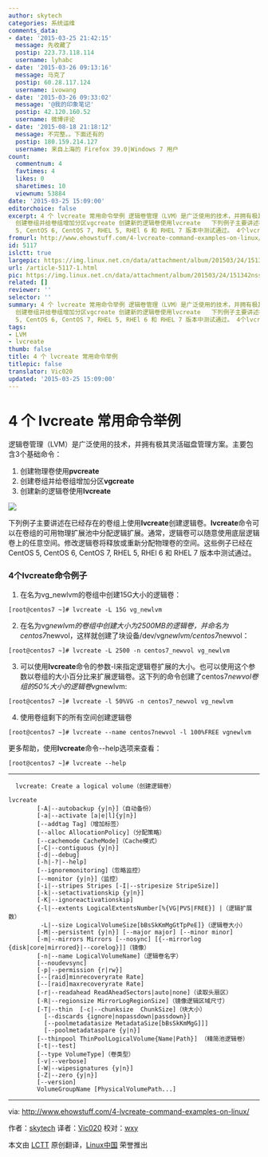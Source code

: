 ```yaml
---
author: skytech
categories: 系统运维
comments_data:
- date: '2015-03-25 21:42:15'
  message: 先收藏了
  postip: 223.73.118.114
  username: lyhabc
- date: '2015-03-26 09:13:16'
  message: 马克了
  postip: 60.28.117.124
  username: ivowang
- date: '2015-03-26 09:33:02'
  message: '@我的印象笔记'
  postip: 42.120.160.52
  username: 微博评论
- date: '2015-08-18 21:18:12'
  message: 不完整。。下面还有的
  postip: 180.159.214.127
  username: 来自上海的 Firefox 39.0|Windows 7 用户
count:
  commentnum: 4
  favtimes: 4
  likes: 0
  sharetimes: 10
  viewnum: 53884
date: '2015-03-25 15:09:00'
editorchoice: false
excerpt: 4 个 lvcreate 常用命令举例 逻辑卷管理（LVM）是广泛使用的技术，并拥有极其灵活磁盘管理方案。主要包含3个基础命令：  创建物理卷使用pvcreate
  创建卷组并给卷组增加分区vgcreate 创建新的逻辑卷使用lvcreate   下列例子主要讲述在已经存在的卷组上使用lvcreate创建逻辑卷。lvcreate命令可以在卷组的可用物理扩展池中分配逻辑扩展。通常，逻辑卷可以随意使用底层逻辑卷上的任意空间。修改逻辑卷将释放或重新分配物理卷的空间。这些例子已经在CentOS
  5, CentOS 6, CentOS 7, RHEL 5, RHEl 6 和 RHEL 7 版本中测试通过。 4个lvcreate命令
fromurl: http://www.ehowstuff.com/4-lvcreate-command-examples-on-linux/
id: 5117
islctt: true
largepic: https://img.linux.net.cn/data/attachment/album/201503/24/151342nssnn5bshbefh5ao.jpg
url: /article-5117-1.html
pic: https://img.linux.net.cn/data/attachment/album/201503/24/151342nssnn5bshbefh5ao.jpg.thumb.jpg
related: []
reviewer: ''
selector: ''
summary: 4 个 lvcreate 常用命令举例 逻辑卷管理（LVM）是广泛使用的技术，并拥有极其灵活磁盘管理方案。主要包含3个基础命令：  创建物理卷使用pvcreate
  创建卷组并给卷组增加分区vgcreate 创建新的逻辑卷使用lvcreate   下列例子主要讲述在已经存在的卷组上使用lvcreate创建逻辑卷。lvcreate命令可以在卷组的可用物理扩展池中分配逻辑扩展。通常，逻辑卷可以随意使用底层逻辑卷上的任意空间。修改逻辑卷将释放或重新分配物理卷的空间。这些例子已经在CentOS
  5, CentOS 6, CentOS 7, RHEL 5, RHEl 6 和 RHEL 7 版本中测试通过。 4个lvcreate命令
tags:
- LVM
- lvcreate
thumb: false
title: 4 个 lvcreate 常用命令举例
titlepic: false
translator: Vic020
updated: '2015-03-25 15:09:00'
---
```


4 个 lvcreate 常用命令举例
===================


逻辑卷管理（LVM）是广泛使用的技术，并拥有极其灵活磁盘管理方案。主要包含3个基础命令：


1. 创建物理卷使用**pvcreate**
2. 创建卷组并给卷组增加分区**vgcreate**
3. 创建新的逻辑卷使用**lvcreate**


![](/data/attachment/album/201503/24/151342nssnn5bshbefh5ao.jpg)


下列例子主要讲述在已经存在的卷组上使用**lvcreate**创建逻辑卷。**lvcreate**命令可以在卷组的可用物理扩展池中分配逻辑扩展。通常，逻辑卷可以随意使用底层逻辑卷上的任意空间。修改逻辑卷将释放或重新分配物理卷的空间。这些例子已经在CentOS 5, CentOS 6, CentOS 7, RHEL 5, RHEl 6 和 RHEL 7 版本中测试通过。


### 4个lvcreate命令例子


1. 在名为vg\_newlvm的卷组中创建15G大小的逻辑卷：



```
[root@centos7 ~]# lvcreate -L 15G vg_newlvm

```
2. 在名为vg*newlvm的卷组中创建大小为2500MB的逻辑卷，并命名为centos7*newvol，这样就创建了块设备/dev/vg*newlvm/centos7*newvol：



```
[root@centos7 ~]# lvcreate -L 2500 -n centos7_newvol vg_newlvm

```
3. 可以使用**lvcreate**命令的参数-l来指定逻辑卷扩展的大小。也可以使用这个参数以卷组的大小百分比来扩展逻辑卷。这下列的命令创建了centos7*newvol卷组的50%大小的逻辑卷vg*newlvm:



```
[root@centos7 ~]# lvcreate -l 50%VG -n centos7_newvol vg_newlvm

```
4. 使用卷组剩下的所有空间创建逻辑卷



```
[root@centos7 ~]# lvcreate --name centos7newvol -l 100%FREE vgnewlvm
```


更多帮助，使用**lvcreate**命令--help选项来查看：



```
[root@centos7 ~]# lvcreate --help

```



---



```
  lvcreate: Create a logical volume（创建逻辑卷）

lvcreate
        [-A|--autobackup {y|n}]（自动备份）
        [-a|--activate [a|e|l]{y|n}]
        [--addtag Tag]（增加标签）
        [--alloc AllocationPolicy]（分配策略）
        [--cachemode CacheMode]（Cache模式）
        [-C|--contiguous {y|n}]
        [-d|--debug]
        [-h|-?|--help]
        [--ignoremonitoring]（忽略监控）
        [--monitor {y|n}]（监控）
        [-i|--stripes Stripes [-I|--stripesize StripeSize]]
        [-k|--setactivationskip {y|n}]
        [-K|--ignoreactivationskip]
        {-l|--extents LogicalExtentsNumber[%{VG|PVS|FREE}] |（逻辑扩展数）
         -L|--size LogicalVolumeSize[bBsSkKmMgGtTpPeE]}（逻辑卷大小）
        [-M|--persistent {y|n}] [--major major] [--minor minor]
        [-m|--mirrors Mirrors [--nosync] [{--mirrorlog {disk|core|mirrored}|--corelog}]]（镜像）
        [-n|--name LogicalVolumeName]（逻辑卷名字）
        [--noudevsync]
        [-p|--permission {r|rw}]
        [--[raid]minrecoveryrate Rate]
        [--[raid]maxrecoveryrate Rate]
        [-r|--readahead ReadAheadSectors|auto|none]（读取头扇区）
        [-R|--regionsize MirrorLogRegionSize]（镜像逻辑区域尺寸）
        [-T|--thin  [-c|--chunksize  ChunkSize]（块大小）
          [--discards {ignore|nopassdown|passdown}]
          [--poolmetadatasize MetadataSize[bBsSkKmMgG]]]
          [--poolmetadataspare {y|n}]
        [--thinpool ThinPoolLogicalVolume{Name|Path}] （精简池逻辑卷）
        [-t|--test]
        [--type VolumeType]（卷类型）
        [-v|--verbose]
        [-W|--wipesignatures {y|n}]
        [-Z|--zero {y|n}]
        [--version]
        VolumeGroupName [PhysicalVolumePath...]

```



---


via: <http://www.ehowstuff.com/4-lvcreate-command-examples-on-linux/>


作者：[skytech](http://www.ehowstuff.com/author/mhstar/) 译者：[Vic020](https://github.com/Vic020) 校对：[wxy](https://github.com/wxy)


本文由 [LCTT](https://github.com/LCTT/TranslateProject) 原创翻译，[Linux中国](http://linux.cn/) 荣誉推出